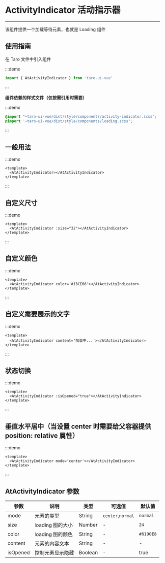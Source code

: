 # ActivityIndicator 活动指示器

---

该组件提供一个加载等待元素，也就是 Loading 组件

## 使用指南

在 Taro 文件中引入组件

:::demo
```js
import { AtActivityIndicator } from 'taro-ui-vue'
```
:::

**组件依赖的样式文件（仅按需引用时需要）**

:::demo
```scss
@import "~taro-ui-vue/dist/style/components/activity-indicator.scss";
@import '~taro-ui-vue/dist/style/components/loading.scss';
```
:::

## 一般用法

:::demo

```vue
<template>
  <AtActivityIndicator></AtActivityIndicator>
</template>
```

:::

## 自定义尺寸

:::demo

```vue
<template>
  <AtActivityIndicator :size="32"></AtActivityIndicator>
</template>
```

:::

## 自定义颜色

:::demo

```vue
<template>
  <AtActivityIndicator color='#13CE66'></AtActivityIndicator>
</template>
```

:::

## 自定义需要展示的文字

:::demo

```vue
<template>
  <AtActivityIndicator content='加载中...'></AtActivityIndicator>
</template>
```

:::

## 状态切换

:::demo

```vue
<template>
  <AtActivityIndicator :isOpened="true"></AtActivityIndicator>
</template>
```

:::

## 垂直水平居中（当设置 center 时需要给父容器提供 position: relative 属性）

:::demo

```vue
<template>
  <AtActivityIndicator mode='center'></AtActivityIndicator>
</template>
```

:::

## AtActivityIndicator 参数

| 参数    | 说明             | 类型   | 可选值            | 默认值    |
| ------- | ---------------- | ------ | ----------------- | --------- |
| mode    | 元素的类型       | String | `center`,`normal` | `normal`    |
| size    | loading 图的大小 | Number | -                 | `24`      |
| color   | loading 图的颜色 | String | -                 | `#6190E8` |
| content | 元素的内容文本   | String | -                 | -         |
| isOpened | 控制元素显示隐藏   | Boolean | -                 | true         |

